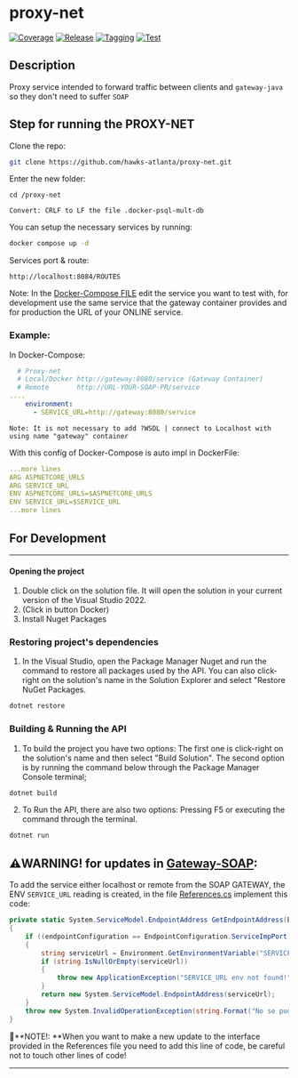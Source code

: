 # proxy-net

[![Coverage](https://github.com/hawks-atlanta/proxy-net/actions/workflows/coverage.yaml/badge.svg)](https://github.com/hawks-atlanta/proxy-net/actions/workflows/coverage.yaml) [![Release](https://github.com/hawks-atlanta/proxy-net/actions/workflows/release.yaml/badge.svg)](https://github.com/hawks-atlanta/proxy-net/actions/workflows/release.yaml) [![Tagging](https://github.com/hawks-atlanta/proxy-net/actions/workflows/tagging.yaml/badge.svg)](https://github.com/hawks-atlanta/proxy-net/actions/workflows/tagging.yaml) [![Test](https://github.com/hawks-atlanta/proxy-net/actions/workflows/testing.yaml/badge.svg)](https://github.com/hawks-atlanta/proxy-net/actions/workflows/testing.yaml) 

## Description

Proxy service intended to forward traffic between clients and `gateway-java` so they don't need to suffer `SOAP`

## Step for running the PROXY-NET

Clone the repo:

``````bash
git clone https://github.com/hawks-atlanta/proxy-net.git
``````

Enter the new folder:

``````
cd /proxy-net
``````

`Convert: CRLF to LF the file .docker-psql-mult-db`

You can setup the necessary services by running:

``````bash
docker compose up -d
``````

Services port & route:

`http://localhost:8084/ROUTES`

Note: In the [Docker-Compose FILE](https://github.com/hawks-atlanta/proxy-net/blob/main/docker-compose.yaml) edit the service you want to test with, for development use the same service that the gateway container provides and for production the URL of your ONLINE service.

### **Example:**

In Docker-Compose:

``````yaml
  # Proxy-net
  # Local/Docker http://gateway:8080/service (Gateway Container)
  # Remote       http://URL-YOUR-SOAP-PR/service
....
    environment:
      - SERVICE_URL=http://gateway:8080/service 
``````

`Note: It is not necessary to add ?WSDL | connect to Localhost with using name "gateway" container`

With this config of Docker-Compose is auto impl in DockerFile:
``````yaml
...more lines
ARG ASPNETCORE_URLS
ARG SERVICE_URL
ENV ASPNETCORE_URLS=$ASPNETCORE_URLS
ENV SERVICE_URL=$SERVICE_URL
...more lines
``````

## For Development

---

#### Opening the project

1. Double click on the solution file. It will open the solution in your current version of the Visual Studio 2022.
1. (Click in button Docker)
1. Install Nuget Packages


### Restoring project's dependencies

1. In the Visual Studio, open the Package Manager Nuget and run the command to restore all packages used by the API. You can also click-right on the solution's name in the Solution Explorer and select "Restore NuGet Packages.

```sh
dotnet restore
```

### Building & Running the API

1. To build the project you have two options: The first one is click-right on the solution's name and then select "Build Solution". The second option is by running the command below through the Package Manager Console terminal;

```sh
dotnet build
```

2. To Run the API, there are also two options: Pressing F5 or executing the command through the terminal. 

```sh
dotnet run
```

## ⚠️WARNING! for updates in [Gateway-SOAP](https://github.com/hawks-atlanta/gateway-java):

To add the service either localhost or remote from the SOAP GATEWAY, the ENV `SERVICE_URL` reading is created, in the file [References.cs](https://github.com/hawks-atlanta/proxy-net/blob/main/ServiceReference/Reference.cs) implement this code:

``````c#
private static System.ServiceModel.EndpointAddress GetEndpointAddress(EndpointConfiguration endpointConfiguration)
{
    if ((endpointConfiguration == EndpointConfiguration.ServiceImpPort))
    {
        string serviceUrl = Environment.GetEnvironmentVariable("SERVICE_URL");
        if (string.IsNullOrEmpty(serviceUrl))
        {
            throw new ApplicationException("SERVICE_URL env not found!");
        }
        return new System.ServiceModel.EndpointAddress(serviceUrl);
    }
    throw new System.InvalidOperationException(string.Format("No se pudo encontrar un punto de conexión con el nombre \"{0}\".", endpointConfiguration));
}
``````

🚨**NOTE!: **When you want to make a new update to the interface provided in the References file you need to add this line of code, be careful not to touch other lines of code!

---

